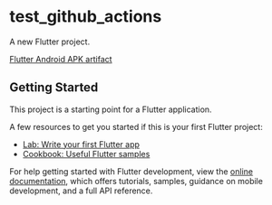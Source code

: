 # test_github_actions

A new Flutter project.

[Flutter Android APK artifact](https://github.com/Aashu-Dubey/test_github_action_delete/actions/workflows/build-apk.yml?query=is%3Asuccess)

## Getting Started

This project is a starting point for a Flutter application.

A few resources to get you started if this is your first Flutter project:

- [Lab: Write your first Flutter app](https://docs.flutter.dev/get-started/codelab)
- [Cookbook: Useful Flutter samples](https://docs.flutter.dev/cookbook)

For help getting started with Flutter development, view the
[online documentation](https://docs.flutter.dev/), which offers tutorials,
samples, guidance on mobile development, and a full API reference.
